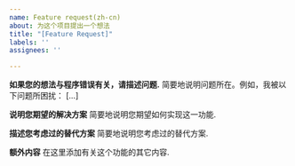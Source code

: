 ```yaml
---
name: Feature request(zh-cn)
about: 为这个项目提出一个想法
title: "[Feature Request]"
labels: ''
assignees: ''

---
```


**如果您的想法与程序错误有关，请描述问题.**
简要地说明问题所在。例如，我被以下问题所困扰： [...]

**说明您期望的解决方案**
简要地说明您期望如何实现这一功能.

**描述您考虑过的替代方案**
简要地说明您考虑过的替代方案.

**额外内容**
在这里添加有关这个功能的其它内容.
